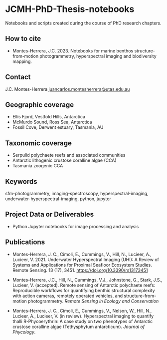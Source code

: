 # JCMH-PhD-Thesis-notebooks
Notebooks and scripts created during the course of PhD research chapters.<br>

## How to cite
- Montes-Herrera, J.C. 2023. Notebooks for marine benthos structure-from-motion photogrammetry, hyperspectral imaging and biodiversity mapping.

## Contact
J.C. Montes-Herrera
juancarlos.montesherrera@utas.edu.au


## Geographic coverage
- Ellis Fjord, Vestfold Hills, Antarctica
- McMurdo Sound, Ross Sea, Antarctica
- Fossil Cove, Derwent estuary, Tasmania, AU

## Taxonomic coverage
- Serpulid polychaete reefs and associated communities
- Antarctic lithogenic crustose coralline algae (CCA)
- Tasmania zoogenic CCA

## Keywords
sfm-photogrammetry, imaging-spectroscopy, hyperspectral-imaging, underwater-hyperspectral-imaging, python, jupyter

## Project Data or Deliverables
- Python Jupyter notebooks for image processing and analysis

## Publications
- Montes-Herrera, J. C., Cimoli, E., Cummings, V., Hill, N., Lucieer, A., Lucieer, V. 2021. Underwater Hyperspectral Imaging (UHI): A Review of Systems and Applications for Proximal Seafloor Ecosystem Studies. Remote Sensing. 13 (17), 3451. https://doi.org/10.3390/rs13173451

- Montes-Herrera, J.C., Hill, N., Cummings, V.J., Johnstone, G., Stark, J.S., Lucieer, V. (accepted). Remote sensing of Antarctic polychaete reefs: Reproducible workflows for quantifying benthic structural complexity with action cameras, remotely operated vehicles, and structure-from-motion photogrammetry. *Remote Sensing in Ecology and Conservation*

- Montes-Herrera, J. C., Cimoli, E., Cummings, V., Nelson, W., Hill, N., Lucieer, A., Lucieer, V. (in review). Hyperspectral imaging to quantify thalli R-Phycoerythrin: A case study on two phenotypes of Antarctic crustose coralline algae (Tethysphytum antarcticum). *Journal of Phycology*.
